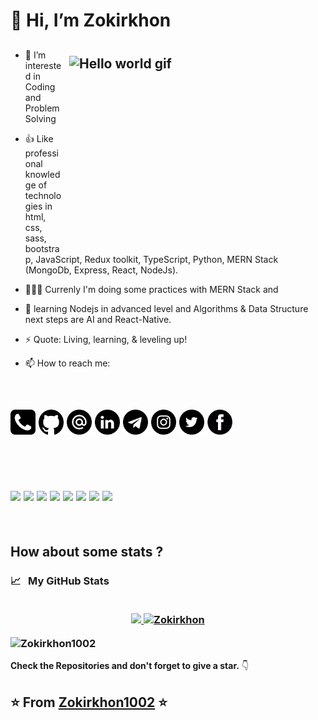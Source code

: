 # 👋 Hi, I’m Zokirkhon
## <img style="margin:10px" align="right" alt="Hello world gif" src="./assets/hi.gif" height="300" width="400" />

- 👀 I’m interested in Coding and Problem Solving

- 👍 Like professional knowledge of technologies in html, css, sass, bootstrap, JavaScript, Redux toolkit, TypeScript, Python, MERN Stack (MongoDb, Express, React, NodeJs).

- 👨🏻‍💻 Currenly I'm doing some practices with MERN Stack and

- 🌱 learning Nodejs in advanced level and Algorithms & Data Structure next steps are AI and React-Native.

- ⚡ Quote: Living, learning, & leveling up!

- 📫 How to reach me:
<br />

 ## [<img src="./assets/tel.png" alt="github logo" width="40">](tel:821080891816) [<img src="./assets/github.png" alt="github logo" width="40">](https://github.com/Zokirkhon1002) [<img src="./assets/email.png" alt="gmaillogo" width="40">](mailto:zokirxonkotibxanov@gmail.com) [<img src="./assets/link.png" alt="linkedin logo" width="40">](https://www.linkedin.com/in/zokirkhon-kotibkhonov-2997b1202) [<img src="./assets/telegram.png" alt="linkedin logo" width="40">](https://t.me/Zokirkhann1002) [<img src="./assets/instagram.png" alt="linkedin logo" width="40">](https://www.instagram.com/zokirkhan1002) [<img src="./assets/Twitter.png" width="40">](https://mobile.twitter.com/Zokirkhan1) [<img src="./assets/fb.png" alt="linkedin logo" width="40">](https://m.facebook.com/Zokirkhan102)
 

 <br />
 <br />

 ## <img src="https://media.giphy.com/media/IdyAQJVN2kVPNUrojM/giphy.gif" width="50"> <img src="https://media.giphy.com/media/XAxylRMCdpbEWUAvr8/giphy.gif" width="50"> <img src="https://media.giphy.com/media/fsEaZldNC8A1PJ3mwp/giphy.gif" width="50"> <img src="https://media.giphy.com/media/ln7z2eWriiQAllfVcn/giphy.gif" width="50" /> <img src="https://media.giphy.com/media/eNAsjO55tPbgaor7ma/giphy.gif" width="50"> <img src="https://media.giphy.com/media/kdFc8fubgS31b8DsVu/giphy.gif" width="50"> <img src="https://media.giphy.com/media/Ri2TUcKlaOcaDBxFpY/giphy.gif" width="50"> <img src="https://media.giphy.com/media/LMt9638dO8dftAjtco/giphy.gif" width="50">
 <br /> 

 ## How about some stats ? 




 <h3>
  <summary>
    📈  &nbsp; My GitHub Stats
  </summary> 
  
  <br>

  <p align="center">
   <a href="https://github.com/Zokirkhon1002">
    <img height="180em" src="https://github-readme-stats-eight-theta.vercel.app/api?username=Zokirkhon1002&show_icons=true&theme=midnight-white&count_private=true"/>
    <img height="180em" src="https://github-readme-stats.vercel.app/api/top-langs/?username=Zokirkhon1002&show_icons=true&theme=midnight-white&layout=compact" alt="Zokirkhon" />
  </a>
</p>

<p><img align="center" src="https://github-readme-streak-stats.herokuapp.com/?user=Zokirkhon1002&" alt="Zokirkhon1002" /></p>
</h3>


**Check the Repositories and don't forget to give a star.** 👇

⭐️ From [Zokirkhon1002](https://github.com/Zokirkhon1002?tab=repositories) ⭐️
-------

<!---
Zokirkhon1002/Zokirkhon1002 is a ✨ special ✨ repository because its `README.md` (this file) appears on your GitHub profile.
You can click the Preview link to take a look at your changes.
--->
